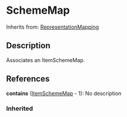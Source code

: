 
# SchemeMap



Inherits from: [RepresentationMapping](RepresentationMapping.md)



## Description

Associates an ItemSchemeMap.




## References

**contains** ([ItemSchemeMap](ItemSchemeMap.md) - 1): No description

### Inherited





